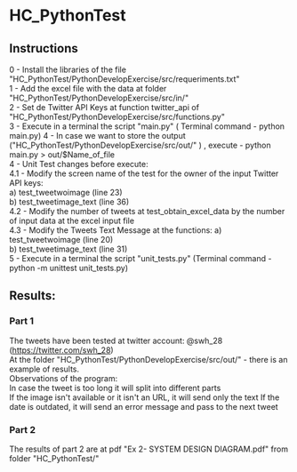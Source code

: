 # HC_PythonTest

## Instructions<br/>

0 - Install the libraries of the file "HC_PythonTest/PythonDevelopExercise/src/requeriments.txt" <br/>
1 - Add the excel file with the data at folder "HC_PythonTest/PythonDevelopExercise/src/in/" <br/>
2 - Set de Twitter API Keys at function twitter_api of "HC_PythonTest/PythonDevelopExercise/src/functions.py" <br/>
3 - Execute in a terminal the script "main.py" ( Terminal command - python main.py) 4 - In case we want to store the output <br/>("HC_PythonTest/PythonDevelopExercise/src/out/" ) , execute - python main.py > out/$Name_of_file<br/>
4 - Unit Test changes before execute:<br/>
    4.1 - Modify the screen name of the test for the owner of the input Twitter API keys: <br/>
          a) test_tweetwoimage (line 23)<br/>
          b) test_tweetimage_text (line 36)<br/>
    4.2 - Modify the number of tweets at test_obtain_excel_data by the number of input data at the excel input file<br/>
    4.3 - Modify the Tweets Text Message at  the functions:
          a) test_tweetwoimage (line 20)<br/>
          b) test_tweetimage_text (line 31)<br/>
5 - Execute in a terminal the script "unit_tests.py" (Terminal command -python -m unittest unit_tests.py)<br/>
## Results:<br/>

### Part 1<br/>
The tweets have been tested at twitter account: @swh_28 (https://twitter.com/swh_28) <br/>
At the folder "HC_PythonTest/PythonDevelopExercise/src/out/" - there is an example of results. <br/>
Observations of the program: <br/>
In case the tweet is too long it will split into different parts <br/>
If the image isn't available or it isn't an URL, it will send only the text If the date is outdated, it will send an error message and pass to the next tweet<br/>

### Part 2 <br/>
The results of part 2 are at pdf "Ex 2- SYSTEM DESIGN DIAGRAM.pdf" from folder "HC_PythonTest/"<br/>
